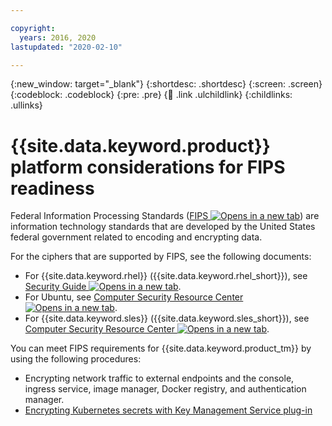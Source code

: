 ```yaml
---

copyright:
  years: 2016, 2020
lastupdated: "2020-02-10"

---
```


{:new_window: target="_blank"}
{:shortdesc: .shortdesc}
{:screen: .screen}
{:codeblock: .codeblock}
{:pre: .pre}
{:child: .link .ulchildlink}
{:childlinks: .ullinks}

# {{site.data.keyword.product}} platform considerations for FIPS readiness

Federal Information Processing Standards ([FIPS ![Opens in a new tab](../images/icons/launch-glyph.svg "Opens in a new tab")](https://www.nist.gov/topics/federal-information-standards-fips)) are information technology standards that are developed by the United States federal government related to encoding and encrypting data. 

For the ciphers that are supported by FIPS, see the following documents:

* For {{site.data.keyword.rhel}} ({{site.data.keyword.rhel_short}}), see [Security Guide ![Opens in a new tab](../images/icons/launch-glyph.svg "Opens in a new tab")](https://access.redhat.com/documentation/en-us/red_hat_enterprise_linux/6/html/security_guide/sect-security_guide-federal_standards_and_regulations-federal_information_processing_standard).
* For Ubuntu, see [Computer Security Resource Center ![Opens in a new tab](../images/icons/launch-glyph.svg "Opens in a new tab")](https://csrc.nist.gov/CSRC/media/projects/cryptographic-module-validation-program/documents/security-policies/140sp2962.pdf).
* For {{site.data.keyword.sles}} ({{site.data.keyword.sles_short}}), see [Computer Security Resource Center ![Opens in a new tab](../images/icons/launch-glyph.svg "Opens in a new tab")](https://csrc.nist.gov/CSRC/media/projects/cryptographic-module-validation-program/documents/security-policies/140sp3038.pdf ).

You can meet FIPS requirements for {{site.data.keyword.product_tm}} by using the following procedures:

* Encrypting network traffic to external endpoints and the console, ingress service, image manager, Docker registry, and authentication manager.
* [Encrypting Kubernetes secrets with Key Management Service plug-in](../mcm_user_management/kms_plugin.md)



